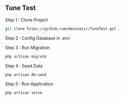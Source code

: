 ## Tune Test

Step 1 : Clone Project 
```bash
git clone https://github.com/Aminnazir/TuneTest.git .
```
Step 2 : Config Database in .env

Step 3 : Run Migration

```bash
php artisan migrate
```
Step 4 : Seed Data
```bash
php artisan db:seed
```
Step 5 : Run Application
```bash
php artisan serve
```
